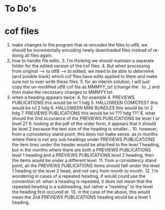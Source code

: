# To Do's

# cof files

1. make changes to the program that re-encodes the files to utf8, we should be incrementally encoding newly downloaded files instead of re-doing all files again.
2. how to handle file edits. 
   3. I'm thinking we should maintain a separate folder for the edited version of the cof files. 
   4. But when processing from original --> to utf8 --> to edited, we need to be able to determine (and posible track) which cof files have edits applied to them and make sure not to over write these files.
   5. for an interim solution, I will just copy the un-modified utf8 cof file as MMMYY_txt (change the . to _) and then make the necessary changes to MMMYY.txt
3. when a heading appears twice: 
   4. for example
      4. PREVIEWS PUBLICATIONS      this would be lvl 1 hdg
      5. HALLOWEEN COMICFEST        this would be lvl 2 hdg
      6. HALLOWEEN MINI BUNDLES     this would be lvl 2 hdg
      7. PREVIEWS PUBLICATIONS      this would be lvl ??? hdg ???
   8. what should the 2nd occurance of the PREVIEWS PUBLICATIONS be level 1 or level 2?
      9. looking at the pdf of the order form, it appears that it should be level 2 because the text size of the heading is smaller...
      10. however, from a consistency stand point, this does not make sense. as in months where there is not any sub headings under PREVIEWS PUBLICATIONS the item lines under the header would be attached to the level 1 heading, but in the months where there are both a PREVIEWS PUBLICATIONS level 1 heading and a PREVIEWS PUBLICATIONS level 2 heading, then the items would be under a different level.
      11. from a consistency stand point, all the PREVIEWS PUBLICATIONS items should falll under the level 1 heading or the level 2 head, and not vary from month to month.
      12. I'm wondering in cases of a repeated heading, if would could use the convention of: when a heading is repeated, it does not mean that the repeated heading is a subheading, but rather a "reseting" to the level the heading first occured at.
      13. in the case of the above, this would mean the 2nd PREVIEWS PUBLICATIONS heading would be a level 1 heading.